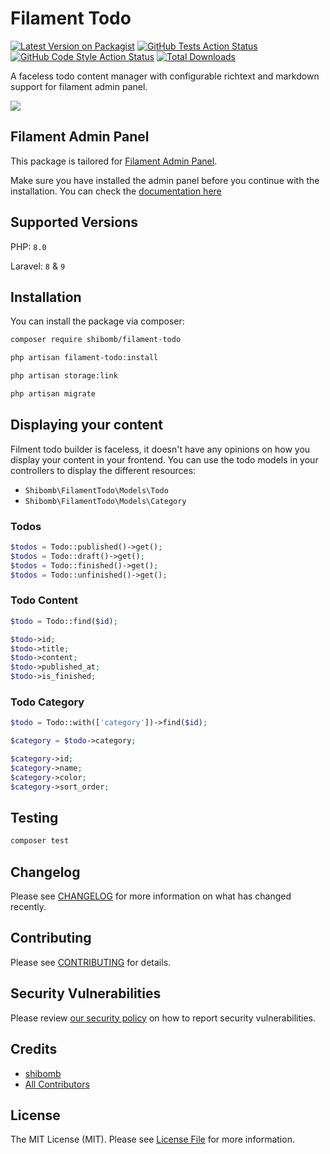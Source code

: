 # Filament Todo

[![Latest Version on Packagist](https://img.shields.io/packagist/v/shibomb/filament-todo.svg?style=flat-square)](https://packagist.org/packages/shibomb/filament-todo)
[![GitHub Tests Action Status](https://img.shields.io/github/workflow/status/shibomb/filament-todo/run-tests?label=tests)](https://github.com/shibomb/filament-todo/actions?query=workflow%3Arun-tests+branch%3Amain)
[![GitHub Code Style Action Status](https://img.shields.io/github/workflow/status/shibomb/filament-todo/Check%20&%20fix%20styling?label=code%20style)](https://github.com/shibomb/filament-todo/actions?query=workflow%3A"Check+%26+fix+styling"+branch%3Amain)
[![Total Downloads](https://img.shields.io/packagist/dt/shibomb/filament-todo.svg?style=flat-square)](https://packagist.org/packages/shibomb/filament-todo)

A faceless todo content manager with configurable richtext and markdown support for filament admin panel.

![](./art/screen1.png)

## Filament Admin Panel

This package is tailored for [Filament Admin Panel](https://filamentphp.com/).

Make sure you have installed the admin panel before you continue with the installation. You can check the [documentation here](https://filamentphp.com/docs/admin)

## Supported Versions

PHP: `8.0`

Laravel: `8` & `9`

## Installation

You can install the package via composer:

```bash
composer require shibomb/filament-todo

php artisan filament-todo:install

php artisan storage:link

php artisan migrate
```

## Displaying your content

Filment todo builder is faceless, it doesn't have any opinions on how you display your content in your frontend. You can use the todo models in your controllers to display the different resources:

- `Shibomb\FilamentTodo\Models\Todo`
- `Shibomb\FilamentTodo\Models\Category`

### Todos

```php
$todos = Todo::published()->get();
$todos = Todo::draft()->get();
$todos = Todo::finished()->get();
$todos = Todo::unfinished()->get();
```

### Todo Content

```php
$todo = Todo::find($id);

$todo->id;
$todo->title;
$todo->content;
$todo->published_at;
$todo->is_finished;
```

### Todo Category

```php
$todo = Todo::with(['category'])->find($id);

$category = $todo->category;

$category->id;
$category->name;
$category->color;
$category->sort_order;
```

## Testing

```bash
composer test
```

## Changelog

Please see [CHANGELOG](CHANGELOG.md) for more information on what has changed recently.

## Contributing

Please see [CONTRIBUTING](.github/CONTRIBUTING.md) for details.

## Security Vulnerabilities

Please review [our security policy](../../security/policy) on how to report security vulnerabilities.

## Credits

- [shibomb](https://github.com/shibomb)
- [All Contributors](../../contributors)

## License

The MIT License (MIT). Please see [License File](LICENSE.md) for more information.
